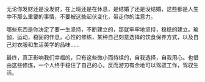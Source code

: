 无论你发财还是没发财，在上班还是在休息，是结婚了还是没结婚，这些都是人生中不那么重要的事情，不要被这些起伏变化，带走你的注意力。

哪些东西是你决定了要一生坚持，不断建立的，那就牢牢地坚持，稳稳的建立。瑜伽，运动，稳固的作息，心性的修练，某种自己刻意选择的饮食保养方式，以及自己对衣服和生活美学的品味……

最终，真正影响我们幸福的，只有这些微小而持续的，自我选择，自我用心。也借由这些修炼，一个人终于稳住了自己的心，反而游刃有余地可以驾驭工作，驾驭生活。
